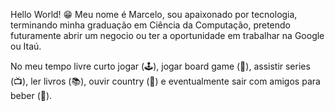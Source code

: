 Hello World! 😁
Meu nome é Marcelo, sou apaixonado por tecnologia, terminando minha graduação em Ciência da Computação, pretendo futuramente abrir um negocio ou ter a oportunidade em trabalhar na Google ou Itaú.

No meu tempo livre curto jogar (🕹), jogar board game (🎲), assistir series (📺), ler livros (📚), ouvir country (🎵) e eventualmente sair com amigos para beber (🍺).

